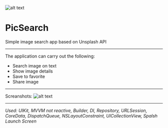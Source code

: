 ![alt text](https://lh3.googleusercontent.com/pw/AL9nZEVtctyyehT6fzp_YttIYddYBsSXa2aiLCnMrfpJTt5XpoG44XHoLFSGeqEMRHiyPmhqLcwKRMHHjZ8TQ2qlyTWe398LSKQB6o2nL_TE1pXNieZi7E5E3txZD7RRs1it-_CMeui7ZRzCT1gI7hkiSDHJ=s200-no?authuser=0)
# PicSearch
Simple image search app based on Unsplash API
___
The application can carry out the following:
* Search image on text
* Show image details
* Save to favorite
* Share image
___
Screanshots: 
![alt text](https://lh3.googleusercontent.com/pw/AL9nZEWRYI8HjW8J0yNNCa7knI9EGTM7q6Gi3yWrOF7o68aTR39iyOB_aUB0bfbat-8acXRHP0NDG6WxTbiQs208ZchiTNU6FqelHZQvRNOkPMs2tMctognM6ukxJ6AEmrwHezBCPr9NGwWtp7NquR-kvJHM=w1500-h800-no?authuser=0)
___
_Used: UIKit, MVVM not reactive, Builder, DI, Repository, URLSession, CoreData, DispatchQueue, NSLayoutConstraint, UICollectionView, Spalsh Launch Screen_
